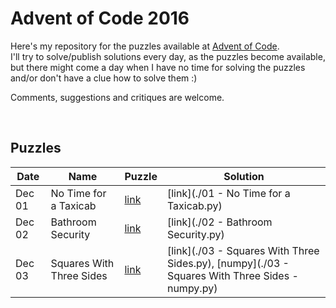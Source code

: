 # Advent of Code 2016

Here's my repository for the puzzles available at [Advent of Code](http://adventofcode.com/).  
I'll try to solve/publish solutions every day, as the puzzles become available, but there might come a day when I have no time for solving the puzzles and/or don't have a clue how to solve them :)

Comments, suggestions and critiques are welcome.

&nbsp;

## Puzzles

Date | Name | Puzzle | Solution
--- | --- | --- | ---
Dec 01 | No Time for a Taxicab | [link](http://adventofcode.com/2016/day/1) | [link](./01 - No Time for a Taxicab.py)
Dec 02 | Bathroom Security | [link](http://adventofcode.com/2016/day/2) | [link](./02 - Bathroom Security.py)
Dec 03 | Squares With Three Sides | [link](http://adventofcode.com/2016/day/3) | [link](./03 - Squares With Three Sides.py), [numpy](./03 - Squares With Three Sides - numpy.py)
